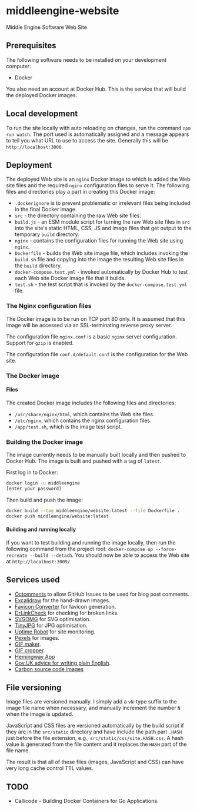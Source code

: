 # middleengine-website

Middle Engine Software Web Site

## Prerequisites

The following software needs to be installed on your development computer:

- Docker

You also need an account at Docker Hub. This is the service that will build the deployed Docker images.

## Local development

To run the site locally with auto reloading on changes, run the command `npm run watch`. The port used is automatically assigned and a message appears to tell you what URL to use to access the site. Generally this will be `http://localhost:3000`.

## Deployment

The deployed Web site is an `nginx` Docker image to which is added the Web site files and the required `nginx` configuration files to serve it. The following files and directories play a part in creating this Docker image:

- `.dockerignore` is to prevent problematic or irrelevant files being included in the final Docker image.
- `src` - the directory containing the raw Web site files.
- `build.js` - an ESM module script for turning the raw Web site files in `src` into the site's static HTML, CSS, JS and image files that get output to the temporary `build` directory.
- `nginx` - contains the configuration files for running the Web site using `nginx`.
- `Dockerfile` - builds the Web site image file, which includes invoking the `build.sh` file and copying into the image the resulting Web site files in the `build` directory.
- `docker-compose.test.yml` - invoked automatically by Docker Hub to test each Web site Docker image file that it builds.
- `test.sh` - the test script that is invoked by the `docker-compose.test.yml` file.

### The Nginx configuration files

The Docker image is to be run on TCP port 80 only. It is assumed that this image will be accessed via an SSL-terminating reverse proxy server.

The configuration file `nginx.conf` is a basic `nginx` server configuration. Support for `gzip` is enabled.

The configuration file `conf.d/default.conf` is the configuration for the Web site.

### The Docker image

#### Files

The created Docker image includes the following files and directories:

- `/usr/share/nginx/html`, which contains the Web site files.
- `/etc/nginx`, which contains the nginx configuration files.
- `/app/test.sh`, which is the image test script.

### Building the Docker image

The image currently needs to be manually built locally and then pushed to Docker Hub. The image is built and pushed with a tag of `latest`.

First log in to Docker:

```bash
docker login -u middleengine
[enter your password]
```

Then build and push the image:

```bash
docker build --tag middleengine/website:latest --file Dockerfile .
docker push middleengine/website:latest
```

#### Building and running locally

If you want to test building and running the image locally, then run the following command from the project root: `docker-compose up --force-recreate --build --detach`. You should now be able to access the Web site at `http://localhost:3009/`.

## Services used

- [Octomments](https://github.com/krasimir/octomments) to allow GitHub Issues to be used for blog post comments.
- [Excalidraw](https://excalidraw.com/) for the hand-drawn images.
- [Favicon Converter](https://favicon.io/favicon-converter/) for favicon generation.
- [DrLinkCheck](https://www.drlinkcheck.com/) for checking for broken links.
- [SVGOMG](https://jakearchibald.github.io/svgomg/) for SVG optimisation.
- [TinyJPG](https://tinyjpg.com/) for JPG optimisation.
- [Uptime Robot](https://uptimerobot.com/) for site monitoring.
- [Pexels](https://www.pexels.com/) for images.
- [GIF maker](https://gifmaker.me/).
- [GIF cropper](https://ezgif.com/crop).
- [Hemingway App](http://www.hemingwayapp.com/)
- [Gov.UK advice for writing plain English](https://www.gov.uk/guidance/content-design/writing-for-gov-uk).
- [Carbon source code images](https://carbon.now.sh/)

## File versioning

Image files are versioned manually. I simply add a `vN`-type suffix to the image file name when necessary, and manually increment the number `N` when the image is updated.

JavaScript and CSS files are versioned automatically by the build script if they are in the `src/static` directory and have include the path part `.HASH` just before the file extension, e.g., `src/static/css/site.HASH.css`. A hash value is generated from the file content and it replaces the `HASH` part of the file name.

The result is that all of these files (images, JavaScript and CSS) can have very long cache control TTL values.

## TODO

- Callicode - Building Docker Containers for Go Applications.
